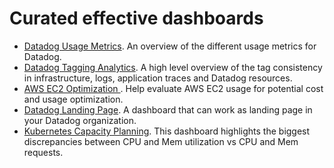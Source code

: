 # Curated effective dashboards

* [Datadog Usage Metrics](./datadog_usage_metrics/README.md). An overview of the different usage metrics for Datadog.
* [Datadog Tagging Analytics](./datadog_tagging_analytics/README.md). A high level overview of the tag consistency in infrastructure, logs, application traces and Datadog resources.
* [AWS EC2 Optimization ](./aws_ec2_optimization/README.md). Help evaluate AWS EC2 usage for potential cost and usage optimization.
* [Datadog Landing Page](./datadog_landing_page/README.md). A dashboard that can work as landing page in your Datadog organization.
* [Kubernetes Capacity Planning](./kubernetes_capacity_planning/README.md). This dashboard highlights the biggest discrepancies between CPU and Mem utilization vs CPU and Mem requests.
